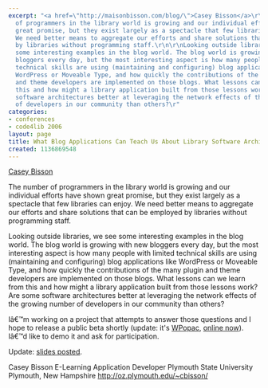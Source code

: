 ```yaml
---
excerpt: "<a href=\"http://maisonbisson.com/blog/\">Casey Bisson</a>\r\n\r\nThe number
  of programmers in the library world is growing and our individual efforts have shown
  great promise, but they exist largely as a spectacle that few libraries can enjoy.
  We need better means to aggregate our efforts and share solutions that can be employed
  by libraries without programming staff.\r\n\r\nLooking outside libraries, we see
  some interesting examples in the blog world. The blog world is growing with new
  bloggers every day, but the most interesting aspect is how many people with limited
  technical skills are using (maintaining and configuring) blog applications like
  WordPress or Moveable Type, and how quickly the contributions of the many plugin
  and theme developers are implemented on those blogs. What lessons can we learn from
  this and how might a library application built from those lessons work? Are some
  software architectures better at leveraging the network effects of the growing number
  of developers in our community than others?\r"
categories:
- conferences
- code4lib 2006
layout: page
title: What Blog Applications Can Teach Us About Library Software Architecture
created: 1136869548
---
```

<a href="http://maisonbisson.com/blog/">Casey Bisson</a>

The number of programmers in the library world is growing and our individual efforts have shown great promise, but they exist largely as a spectacle that few libraries can enjoy. We need better means to aggregate our efforts and share solutions that can be employed by libraries without programming staff.

Looking outside libraries, we see some interesting examples in the blog world. The blog world is growing with new bloggers every day, but the most interesting aspect is how many people with limited technical skills are using (maintaining and configuring) blog applications like WordPress or Moveable Type, and how quickly the contributions of the many plugin and theme developers are implemented on those blogs. What lessons can we learn from this and how might a library application built from those lessons work? Are some software architectures better at leveraging the network effects of the growing number of developers in our community than others?

Iâ€™m working on a project that attempts to answer those questions and I hope to release a public beta shortly (update: it's <a href="http://maisonbisson.com/blog/post/11133/">WPopac</a>, <a href="http://www.plymouth.edu/library/opac/search/joe+monninger">online now</a>). Iâ€™d like to demo it and ask for participation.

Update: <a href="http://homepage.mac.com/misterbisson/Presentations/code4lib-2006Feb17.mov">slides posted</a>.

Casey Bisson
E-Learning Application Developer
Plymouth State University
Plymouth, New Hampshire
http://oz.plymouth.edu/~cbisson/
